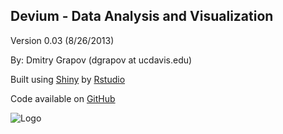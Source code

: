 ## Devium - Data Analysis and Visualization

Version 0.03 (8/26/2013)

By: Dmitry Grapov (dgrapov at ucdavis.edu)

Built using [Shiny](http://www.rstudio.com/shiny/) by [Rstudio](http://www.rstudio.com/)

Code available on [GitHub](https://github.com/dgrapov/DeviumWeb)

![Logo](figures/generic_logo.png)

